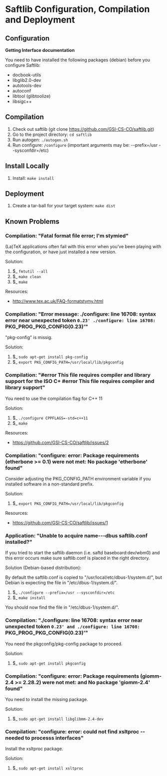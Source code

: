 # Saftlib Configuration, Compilation and Deployment

## Configuration

**Getting Interface documentation**

You need to have installed the following packages (debian) before you configure Saftlib:

* docbook-utils
* libglib2.0-dev
* autotools-dev
* autoconf
* libtool (glibtoolize)
* libsigc++

## Compilation

1. Check out saftlib (git clone https://github.com/GSI-CS-CO/saftlib.git)
2. Go to the project directory: `cd saftlib`
3. Run autogen: `./autogen.sh`
4. Run configure: `/configure` (important arguments may be: --prefix=/usr --sysconfdir=/etc)

## Install Locally

1. Install: `make install`

## Deployment

1. Create a tar-ball for your target system: `make dist`

## Known Problems

### Compilation: "Fatal format file error; I'm stymied"

(La)TeX applications often fail with this error when you’ve been playing with the configuration, or have just installed a new version. 

Solution: 

1. $_ `fmtutil --all`
2. $_ `make clean`
3. $_ `make`

Resources:
* http://www.tex.ac.uk/FAQ-formatstymy.html

### Compilation: "Error message: ./configure: line 16708: syntax error near unexpected token `0.23' ./configure: line 16708: `PKG_PROG_PKG_CONFIG(0.23)'"

"pkg-config" is missig.

Solution:

1. $_ `sudo apt-get install pkg-config`
2. $_ `export PKG_CONFIG_PATH=/usr/local/lib/pkgconfig`

### Compilation: "#error This file requires compiler and library support for the ISO C+ #error This file requires compiler and library support"

You need to use the compilation flag for C++ 11

Solution:

1. $_ `./configure CPPFLAGS=-std=c++11`
2. $_ `make`

Resources:
* https://github.com/GSI-CS-CO/saftlib/issues/2

### Compilation: "configure: error: Package requirements (etherbone >= 0.1) were not met: No package 'etherbone' found"

Consider adjusting the PKG_CONFIG_PATH environment variable if you
installed software in a non-standard prefix.

Solution:

1. $_ `export PKG_CONFIG_PATH=/usr/local/lib/pkgconfig`

Resources:
* https://github.com/GSI-CS-CO/saftlib/issues/1

### Application: "Unable to acquire name---dbus saftlib.conf installed?"

If you tried to start the saftlib daemon (i.e. saftd baseboard:dev/wbm0) and this error occurs make sure saftlib.conf is placed in the right directory.

Solution (Debian-based distribution):

By default the saftlib.conf is copied to "/usr/local/etc/dbus-1/system.d/", but Debian is expecting the file in "/etc/dbus-1/system.d/".

1. $_ `./configure --prefix=/usr --sysconfdir=/etc`
2. $_ `make install`

You should now find the file in "/etc/dbus-1/system.d/".

### Compilation: "./configure: line 16708: syntax error near unexpected token `0.23' and ./configure: line 16708: `PKG_PROG_PKG_CONFIG(0.23)'"

You need the pkgconfig/pkg-config package to proceed.

Solution:

1. $_ `sudo apt-get install pkgconfig`

### Compilation: "configure: error: Package requirements (giomm-2.4 >= 2.28.2) were not met: and No package 'giomm-2.4' found"

You need to install the missing package.

Solution:

1. $_ `sudo apt-get install libglibmm-2.4-dev`

### Compilation: "configure: error: could not find xsltproc -- needed to processs interfaces"

Install the xsltproc package.

Solution:

1. $_ `sudo apt-get install xsltproc`




